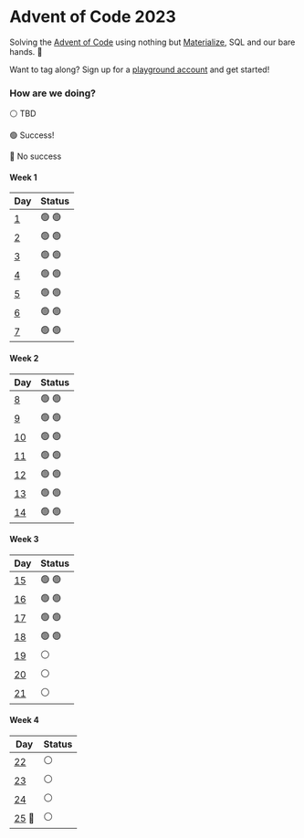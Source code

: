 # Advent of Code 2023

Solving the [Advent of Code](https://adventofcode.com/) using nothing but
[Materialize](https://materialize.com/), SQL and our bare hands. 🎄

Want to tag along? Sign up for a [playground account](https://materialize.com/register/)
and get started!

### How are we doing?

⚪ TBD

🟢 Success!

🔴 No success

#### Week 1

| Day                              | Status        |
| -------------------------------- | ------------- |
| [1](./week1/aoc_1201.md)         | 🟢 🟢         |
| [2](./week1/aoc_1202.md)         | 🟢 🟢         |
| [3](./week1/aoc_1203.md)         | 🟢 🟢         |
| [4](./week1/aoc_1204.md)         | 🟢 🟢         |
| [5](./week1/aoc_1205.md)         | 🟢 🟢         |
| [6](./week1/aoc_1206.md)         | 🟢 🟢         |
| [7](./week1/aoc_1207.md)         | 🟢 🟢         |

#### Week 2

| Day                               | Status        |
| --------------------------------- | ------------- |
| [8](./week2/aoc_1208.md)          | 🟢 🟢         |
| [9](./week2/aoc_1209.md)          | 🟢 🟢         |
| [10](./week2/aoc_1210.md)         | 🟢 🟢         |
| [11](./week2/aoc_1211.md)         | 🟢 🟢         |
| [12](./week2/aoc_1212.md)         | 🟢 🟢         |
| [13](./week2/aoc_1213.md)         | 🟢 🟢         |
| [14](./week2/aoc_1214.md)         | 🟢 🟢         |

#### Week 3

| Day                               | Status        |
| --------------------------------- | ------------- |
| [15](./week3/aoc_1215.md)         | 🟢 🟢         |
| [16](./week3/aoc_1216.md)         | 🟢 🟢         |
| [17](./week3/aoc_1217.md)         | 🟢 🟢         |
| [18](./week3/aoc_1218.md)         | 🟢 🟢         |
| [19](./week3/aoc_1219.md)         | ⚪            |
| [20](./week3/aoc_1220.md)         | ⚪            |
| [21](./week3/aoc_1221.md)         | ⚪            |

#### Week 4

| Day                               | Status        |
| --------------------------------- | ------------- |
| [22](./week4/aoc_1222.md)         | ⚪            |
| [23](./week4/aoc_1223.md)         | ⚪            |
| [24](./week4/aoc_1224.md)         | ⚪            |
| [25](./week4/aoc_1225.md) 🎄      | ⚪            |
